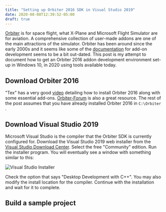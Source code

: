 ```yaml
---
title: "Setting up Orbiter 2016 SDK in Visual Studio 2019"
date: 2020-08-08T12:39:52-05:00
draft: true
---
```


[Orbiter](http://orbit.medphys.ucl.ac.uk/) is for space flight, what X-Plane and Microsoft Flight Simulator are for aviation. A comprehensive collection of user-made addons are one of the main attractions of the simulator. Orbiter has been around since the early 2000s and it seems like some of the [documentation](https://www.orbiterwiki.org/wiki/Category:OrbiterSDK) for add-on development seems to be a bit out-dated. This post is my attempt to document how to get an Orbiter 2016 addon development environment set-up in Windows 10, in 2020 using tools available today.

## Download Orbiter 2016

"Tex" has a very good [video](https://www.youtube.com/watch?v=BzcPO8rtLDQ) detailing how to install Orbiter 2016 along with some essential add-ons. [Orbiter-Forum](https://www.orbiter-forum.com) is also a great resource.
The rest of the post assumes that you have already installed Orbiter 2016 in `C:\Orbiter` .

## Download Visual Studio 2019

Microsoft Visual Studio is the compiler that the Orbiter SDK is currently configured for. Download the Visual Studio 2019 web installer from the [Visual Studio Download Center](https://visualstudio.microsoft.com/downloads/). Select the free "Community" edition. Run the installer program. You will eventually see a window with something similar to this:

![Visual Studio Installer](/images/orbiter-sdk-vs-2019/vs-installer-01.png)

Check the option that says "Desktop Development with C++". You may also modify the install location for the compiler. Continue with the installation and wait for it to complete.

## Build a sample project 

